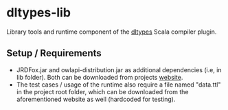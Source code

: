 # dltypes-lib
Library tools and runtime component of
the [dltypes](https://github.com/pseifer/dltypes)
Scala compiler plugin.

## Setup / Requirements
- JRDFox.jar and owlapi-distribution.jar as additional dependencies
(i.e, in lib folder). Both can be downloaded from
projects [website](http://www.cs.ox.ac.uk/isg/tools/RDFox/).
- The test cases / usage of the runtime also require a file named
"data.ttl" in the project root folder, which can be downloaded
from the aforementioned website as well (hardcoded for testing).
